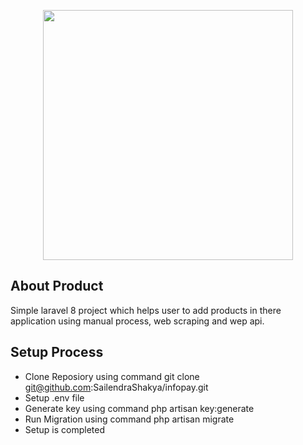 <p align="center"><a href="https://laravel.com" target="_blank"><img src="https://infopay.herokuapp.com/assets/images/logo.png" width="400"></a></p>

## About Product

Simple laravel 8 project which helps user to add products in there application using manual process, web scraping and wep api.

## Setup Process

- Clone Reposiory using command git clone git@github.com:SailendraShakya/infopay.git
- Setup .env file
- Generate key using command php artisan key:generate
- Run Migration using command php artisan migrate
- Setup is completed
